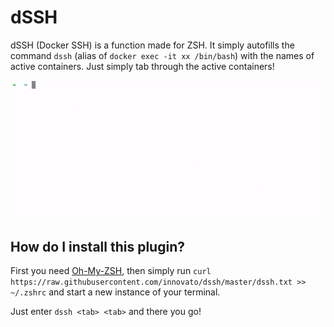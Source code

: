 # dSSH
dSSH (Docker SSH) is a function made for ZSH. It simply autofills the command `dssh` (alias of `docker exec -it xx /bin/bash`) with the names of active containers. Just simply tab through the active containers!

![Example](https://raw.githubusercontent.com/innovato/dssh/master/example.gif)

## How do I install this plugin?
First you need [Oh-My-ZSH](https://ohmyz.sh/), then simply run `curl https://raw.githubusercontent.com/innovato/dssh/master/dssh.txt >> ~/.zshrc` and start a new instance of your terminal.

Just enter `dssh <tab> <tab>` and there you go!
